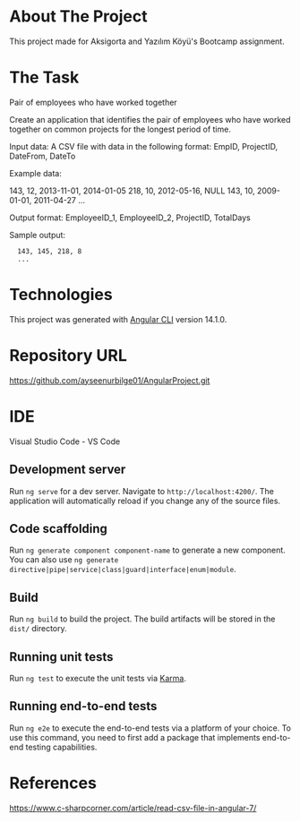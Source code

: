 # About The Project
This project made for Aksigorta and Yazılım Köyü's Bootcamp assignment.

# The Task
Pair of employees who have worked together

Create an application that identifies the pair of employees who have worked together on common projects for the longest period of time.

Input data: A CSV file with data in the following format: EmpID, ProjectID, DateFrom, DateTo

Example data:

   143, 12, 2013-11-01, 2014-01-05
   218, 10, 2012-05-16, NULL
   143, 10, 2009-01-01, 2011-04-27
   ...
   
Output format: EmployeeID_1, EmployeeID_2, ProjectID, TotalDays

Sample output:

      143, 145, 218, 8
      ...
      
# Technologies

This project was generated with [Angular CLI](https://github.com/angular/angular-cli) version 14.1.0.

# Repository URL

https://github.com/ayseenurbilge01/AngularProject.git

# IDE

Visual Studio Code - VS Code

## Development server

Run `ng serve` for a dev server. Navigate to `http://localhost:4200/`. The application will automatically reload if you change any of the source files.

## Code scaffolding

Run `ng generate component component-name` to generate a new component. You can also use `ng generate directive|pipe|service|class|guard|interface|enum|module`.

## Build

Run `ng build` to build the project. The build artifacts will be stored in the `dist/` directory.

## Running unit tests

Run `ng test` to execute the unit tests via [Karma](https://karma-runner.github.io).

## Running end-to-end tests

Run `ng e2e` to execute the end-to-end tests via a platform of your choice. To use this command, you need to first add a package that implements end-to-end testing capabilities.


# References

https://www.c-sharpcorner.com/article/read-csv-file-in-angular-7/
